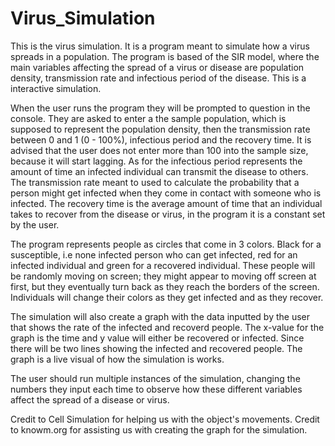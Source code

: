 # Virus_Simulation

  This is the virus simulation. It is a program meant to simulate how a virus spreads in a population. The program is based of the SIR model, where the main variables affecting the spread of a virus or disease are population density, transmission rate and infectious period of the disease. This is a interactive simulation. 

  When the user runs the program they will be prompted to question in the console. They are asked to enter a the sample population, which is supposed to represent the population density, then the transmission rate between 0 and 1 (0 - 100%), infectious period and the recovery time. It is advised that the user does not enter more than 100 into the sample size, because it will start lagging. As for the infectious period represents the amount of time an infected individual can transmit the disease to others. The transmission rate meant to used to calculate the probability that a person might get infected when they come in contact with someone who is infected. The recovery time is the average amount of time that an individual takes to recover from the disease or virus, in the program it is a constant set by the user. 
  
  The program represents people as circles that come in 3 colors. Black for a susceptible, i.e none infected person who can get infected, red for an infected individual and green for a recovered individual. These people will be randomly moving on screen; they might appear to moving off screen at first, but they eventually turn back as they reach the borders of the screen. Individuals will change their colors as they get infected and as they recover. 
  
  The simulation will also create a graph with the data inputted by the user that shows the rate of the infected and recoverd people. The x-value for the graph is the time and y value will either be recovered or infected. Since there will be two lines showing the infected and recovered people. The graph is a live visual of how the simulation is works. 

  The user should run multiple instances of the simulation, changing the numbers they input each time to observe how these different variables affect the spread of a disease or virus. 

Credit to Cell Simulation for helping us with the object's movements.
Credit to knowm.org for assisting us with creating the graph for the simulation. 
